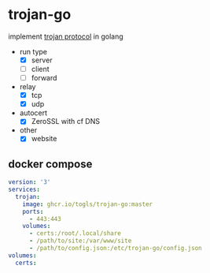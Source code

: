 # trojan-go
implement [trojan protocol](https://trojan-gfw.github.io/trojan/protocol) in golang

- run type
  - [x] server
  - [ ] client
  - [ ] forward
- relay
  - [x] tcp
  - [x] udp
- autocert
  - [x] ZeroSSL with cf DNS 
- other
  - [x] website
  
## docker compose
```yaml
version: '3'
services:
  trojan:
    image: ghcr.io/togls/trojan-go:master
    ports:
      - 443:443
    volumes:
      - certs:/root/.local/share
      - /path/to/site:/var/www/site
      - /path/to/config.json:/etc/trojan-go/config.json
volumes:
  certs:
```
